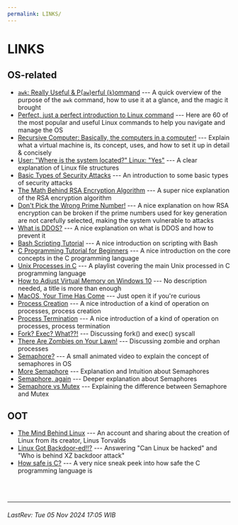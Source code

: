 ```yaml
---
permalink: LINKS/
---
```


# LINKS

## OS-related
- [`awk`: Really Useful & P(`aw`)erful (`k`)ommand](https://youtu.be/9YOZmI-zWok?feature=shared) --- A quick overview of the purpose of the `awk` command, how to use it at a glance, and the magic it brought
- [Perfect, just a perfect introduction to Linux command](https://youtu.be/gd7BXuUQ91w?feature=shared) --- Here are 60 of the most popular and useful Linux commands to help you navigate and manage the OS
- [Recursive Computer: Basically, the computers in a computer!](https://youtu.be/wX75Z-4MEoM?feature=shared) --- Explain what a virtual machine is, its concept, uses, and how to set it up in detail & concisely
- [User: "Where is the system located?" Linux: "Yes"](https://youtu.be/HbgzrKJvDRw?feature=shared) --- A clear explanation of Linux file structures
- [Basic Types of Security Attacks](https://youtu.be/yIm0Ol9Dg4Y?feature=shared) --- An introduction to some basic types of security attacks
- [The Math Behind RSA Encryption Algorithm](https://youtu.be/JD72Ry60eP4?feature=shared) --- A super nice explanation of the RSA encryption algorithm
- [Don't Pick the Wrong Prime Number!](https://youtu.be/-ShwJqAalOk?feature=shared) --- A nice explanation on how RSA encryption can be broken if the prime numbers used for key generation are not carefully selected, making the system vulnerable to attacks
- [What is DDOS?](https://youtu.be/anmgPqg4Nw8?feature=shared) --- A nice explanation on what is DDOS and how to prevent it
- [Bash Scripting Tutorial](https://youtu.be/tK9Oc6AEnR4?feature=shared) --- A nice introduction on scripting with Bash
- [C Programming Tutorial for Beginners](https://youtu.be/KJgsSFOSQv0?feature=shared) --- A nice introduction on the core concepts in the C programming language
- [Unix Processes in C](https://youtube.com/playlist?list=PLfqABt5AS4FkW5mOn2Tn9ZZLLDwA3kZUY&feature=shared) --- A playlist covering the main Unix processed in C programming language
- [How to Adjust Virtual Memory on Windows 10](https://youtu.be/gx6ffIMSy28?feature=shared) --- No description needed, a title is more than enough
- [MacOS, Your Time Has Come](https://youtu.be/WTyoSv_hpgg?feature=shared) --- Just open it if you're curious
- [Process Creation](https://youtu.be/pSW9d3Oaie8?feature=shared) --- A nice introduction of a kind of operation on processes, process creation
- [Process Termination](https://youtu.be/SFc3jt8t5rU?feature=shared) --- A nice introduction of a kind of operation on processes, process termination
- [Fork? Exec? What??!](https://youtu.be/IFEFVXvjiHY?feature=shared) --- Discussing fork() and exec() syscall
- [There Are Zombies on Your Lawn!](https://youtu.be/xpUlOn4h1fg?feature=shared) --- Discussing zombie and orphan processes
- [Semaphore?](https://youtu.be/LIzTbA3cAWY?feature=shared) --- A small animated video to explain the concept of semaphores in OS
- [More Semaphore](https://youtu.be/70auqrv84y8?feature=shared) --- Explanation and Intuition about Semaphores
- [Semaphore, again](https://youtu.be/3KJeK-UUADA?feature=shared) --- Deeper explanation about Semaphores
- [Semaphore vs Mutex](https://youtu.be/DvF3AsTglUU?feature=shared) --- Explaining the difference between Semaphore and Mutex

## OOT
- [The Mind Behind Linux](https://youtu.be/o8NPllzkFhE?feature=shared) --- An account and sharing about the creation of Linux from its creator, Linus Torvalds
- [Linux Got Backdoor-ed!!?](https://youtu.be/bS9em7Bg0iU?feature=shared) --- Answering "Can Linux be hacked" and "Who is behind XZ backdoor attack"
- [How safe is C?](https://youtu.be/oTEiQx88B2U?feature=shared) --- A very nice sneak peek into how safe the C programming language is

<br>
<br>

---
###### LastRev: Tue 05 Nov 2024 17:05 WIB
